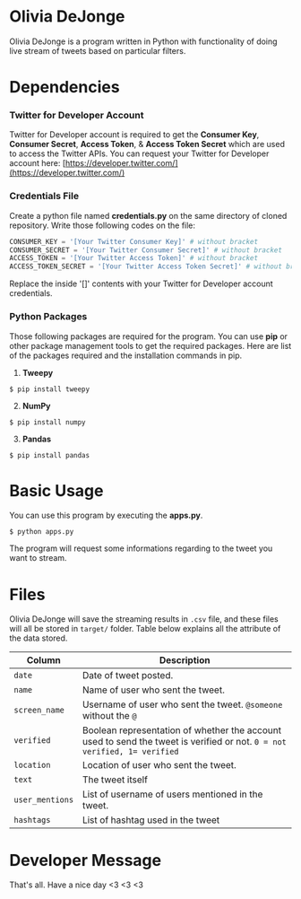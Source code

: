 # Olivia DeJonge

Olivia DeJonge is a program written in Python with functionality of doing live stream of tweets based on particular filters.

# Dependencies
### Twitter for Developer Account
Twitter for Developer account is required to get the **Consumer Key**, **Consumer Secret**, **Access Token**, & **Access Token Secret** which are used to access the Twitter APIs.
You can request your Twitter for Developer account here: [https://developer.twitter.com/](https://developer.twitter.com/)

### Credentials File
Create a python file named **credentials.py** on the same directory of cloned repository. Write those following codes on the file:
```python
CONSUMER_KEY = '[Your Twitter Consumer Key]' # without bracket
CONSUMER_SECRET = '[Your Twitter Consumer Secret]' # without bracket
ACCESS_TOKEN = '[Your Twitter Access Token]' # without bracket
ACCESS_TOKEN_SECRET = '[Your Twitter Access Token Secret]' # without bracket
```
Replace the inside '[]' contents with your Twitter for Developer account credentials.

### Python Packages
Those following packages are required for the program. You can use **pip** or other package management tools to get the required packages. Here are list of the packages required and the installation commands in pip.
1. **Tweepy**
```
$ pip install tweepy
```
2. **NumPy**
```
$ pip install numpy
```
3. **Pandas**
```
$ pip install pandas
```

# Basic Usage
You can use this program by executing the **apps.py**.
```
$ python apps.py
```

The program will request some informations regarding to the tweet you want to stream.

# Files

Olivia DeJonge will save the streaming results in `.csv` file, and these files will all be stored in `target/` folder.
Table below explains all the attribute of the data stored.

Column | Description
-|-
`date` | Date of tweet posted.
`name` | Name of user who sent the tweet.
`screen_name` | Username of user who sent the tweet. `@someone` without the `@`
`verified` | Boolean representation of whether the account used to send the tweet is verified or not. `0 = not verified, 1= verified`
`location` | Location of user who sent the tweet.
`text` | The tweet itself
`user_mentions` | List of username of users mentioned in the tweet.
`hashtags` | List of hashtag used in the tweet

# Developer Message

That's all. Have a nice day <3 <3 <3